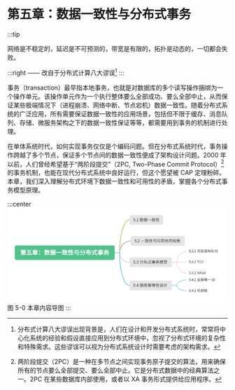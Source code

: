 # 第五章：数据一致性与分布式事务

:::tip <a/>

网络是不稳定的，延迟是不可预测的，带宽是有限的，拓扑是动态的，一切都会失败。

:::right
—— 改自于分布式计算八大谬误[^1]
:::


事务（transaction）最早指本地事务，也就是对数据库的多个读写操作捆绑为一个操作单元。该操作单元作为一个执行整体要么全部成功、要么全部中止，从而保证某些极端情况下（进程崩溃、网络中断、节点宕机）数据一致性。随着分布式系统的广泛应用，所有需要保证数据一致性的应用场景，包括但不限于缓存、消息队列、存储、微服务架构之下的数据一致性保证等等，都需要用到事务的机制进行处理。

在单体系统时代，如何实现事务仅仅是个编码问题。但在分布式系统时代，事务操作跨越了多个节点，保证多个节点间的数据一致性便成了架构设计问题。2000 年以前，人们曾经希望基于“两阶段提交”（2PC, Two-Phase Commit Protocol）[^2]的事务机制，也能在现代分布式系统中良好运行，但这个愿望被 CAP 定理粉碎。本章，我们深入理解分布式环境下数据一致性和可用性的矛盾，掌握各个分布式事务模型原理。

:::center
  ![](../assets/distributed-transaction.png)
  图 5-0 本章内容导图
:::

[^1]: 分布式计算八大谬误出现背景是，人们在设计和开发分布式系统时，常常将中心化系统的经验和假设直接应用到分布式环境中，忽视了分布式环境的复杂性和特殊需求。这些谬误可以视为分布式系统设计时需要考虑的架构需求。
[^2]: 两阶段提交（2PC）是一种在多节点之间实现事务原子提交的算法，用来确保所有的节点要么全部提交、要么全部中止。它是分布式数据中的经典算法之一。2PC 在某些数据库内部使用，或者以 XA 事务形式提供给应用程序。